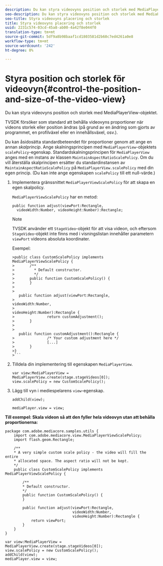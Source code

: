 ```yaml
---
description: Du kan styra videovyns position och storlek med MediaPlayerView-objektet.
seo-description: Du kan styra videovyns position och storlek med MediaPlayerView-objektet.
seo-title: Styra videovyns placering och storlek
title: Styra videovyns placering och storlek
uuid: 2231c574-03cd-45a8-ab00-4a42f8e044f0
translation-type: tm+mt
source-git-commit: 5df9a8b98baaf1cd1803581d2b60c7ed4261a0e8
workflow-type: tm+mt
source-wordcount: '242'
ht-degree: 0%

---
```



# Styra position och storlek för videovyn{#control-the-position-and-size-of-the-video-view}

Du kan styra videovyns position och storlek med MediaPlayerView-objektet.

TVSDK försöker som standard att behålla videovyns proportioner när videons storlek eller position ändras (på grund av en ändring som gjorts av programmet, en profilväxel eller en innehållsväxel, osv.).

Du kan åsidosätta standardbeteendet för proportioner genom att ange en annan *skalprincip*. Ange skalningsprincipen med `MediaPlayerView`-objektets `scalePolicy`-egenskap. Standardskalningsprincipen för `MediaPlayerView` anges med en instans av klassen `MaintainAspectRatioScalePolicy`. Om du vill återställa skalprincipen ersätter du standardinstansen av `MaintainAspectRatioScalePolicy` på `MediaPlayerView.scalePolicy` med din egen princip. (Du kan inte ange egenskapen `scalePolicy` till ett null-värde.)

1. Implementera gränssnittet `MediaPlayerViewScalePolicy` för att skapa en egen skalpolicy.

   `MediaPlayerViewScalePolicy` har en metod:

   ```
   public function adjust(viewPort:Rectangle, 
     videoWidth:Number, videoHeight:Number):Rectangle;
   ```

   >[!NOTE]
   >
   >TVSDK använder ett `StageVideo`-objekt för att visa videon, och eftersom `StageVideo`-objekt inte finns med i visningslistan innehåller parametern `viewPort` videons absoluta koordinater.
   >
   >
   >Exempel:
   >
   >
   ```
   >public class CustomScalePolicy implements MediaPlayerViewScalePolicy { 
   >       /** 
   >         * Default constructor. 
   >         */ 
   >       public function CustomScalePolicy() { 
   >       } 
   > 
   >    
      public function adjust(viewPort:Rectangle,  
   >                                                     videoWidth:Number,  
   >                                                     videoHeight:Number):Rectangle { 
   >               return customAdjustment(); 
   >       } 
   > 
   >    
      public function customAdjustment():Rectangle { 
   >               /* Your custom adjustment here */ 
   >               [...] 
   >       } 
   >}
   >```

1. Tilldela din implementering till egenskapen `MediaPlayerView`.

   ```
   var view:MediaPlayerView = MediaPlayerView.create(stage.stageVideos[0]); 
   view.scalePolicy = new CustomScalePolicy();
   ```

1. Lägg till vyn i mediespelarens `view`-egenskap.

   ```
   addChild(view); 
   
   mediaPlayer.view = view;
   ```

<!--<a id="example_7B08ECCDA17B4DD191FC672BD1F4C850"></a>-->

**Till exempel: Skala videon så att den fyller hela videovyn utan att behålla proportionerna:**

```
package com.adobe.mediacore.samples.utils { 
    import com.adobe.mediacore.view.MediaPlayerViewScalePolicy; 
    import flash.geom.Rectangle; 
 
    /** 
    * A very simple custom scale policy - the video will fill the entire 
    * allocated space. The aspect ratio will not be kept. 
    */ 
    public class CustomScalePolicy implements MediaPlayerViewScalePolicy { 
 
        /** 
        * Default constructor. 
        */ 
        public function CustomScalePolicy() { 
        } 
 
        public function adjust(viewPort:Rectangle, 
                               videoWidth:Number,  
                               videoHeight:Number):Rectangle { 
            return viewPort; 
        } 
    } 
} 
 
var view:MediaPlayerView = MediaPlayerView.create(stage.stageVideos[0]); 
view.scalePolicy = new CustomScalePolicy(); 
addChild(view); 
mediaPlayer.view = view;
```

